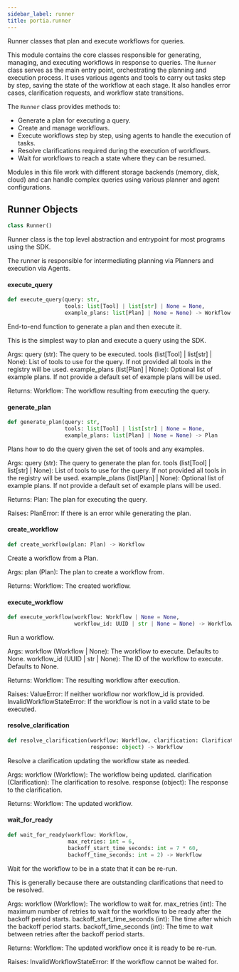 ```yaml
---
sidebar_label: runner
title: portia.runner
---
```


Runner classes that plan and execute workflows for queries.

This module contains the core classes responsible for generating, managing, and executing workflows
in response to queries. The `Runner` class serves as the main entry point, orchestrating the
planning and execution process. It uses various agents and tools to carry out tasks step by step,
saving the state of the workflow at each stage. It also handles error cases, clarification
requests, and workflow state transitions.

The `Runner` class provides methods to:

- Generate a plan for executing a query.
- Create and manage workflows.
- Execute workflows step by step, using agents to handle the execution of tasks.
- Resolve clarifications required during the execution of workflows.
- Wait for workflows to reach a state where they can be resumed.

Modules in this file work with different storage backends (memory, disk, cloud) and can handle
complex queries using various planner and agent configurations.

## Runner Objects

```python
class Runner()
```

Runner class is the top level abstraction and entrypoint for most programs using the SDK.

The runner is responsible for intermediating planning via Planners and execution via Agents.

#### execute\_query

```python
def execute_query(query: str,
                  tools: list[Tool] | list[str] | None = None,
                  example_plans: list[Plan] | None = None) -> Workflow
```

End-to-end function to generate a plan and then execute it.

This is the simplest way to plan and execute a query using the SDK.

Args:
    query (str): The query to be executed.
    tools (list[Tool] | list[str] | None): List of tools to use for the query.
    If not provided all tools in the registry will be used.
    example_plans (list[Plan] | None): Optional list of example plans. If not
    provide a default set of example plans will be used.

Returns:
    Workflow: The workflow resulting from executing the query.

#### generate\_plan

```python
def generate_plan(query: str,
                  tools: list[Tool] | list[str] | None = None,
                  example_plans: list[Plan] | None = None) -> Plan
```

Plans how to do the query given the set of tools and any examples.

Args:
    query (str): The query to generate the plan for.
    tools (list[Tool] | list[str] | None): List of tools to use for the query.
    If not provided all tools in the registry will be used.
    example_plans (list[Plan] | None): Optional list of example plans. If not
    provide a default set of example plans will be used.

Returns:
    Plan: The plan for executing the query.

Raises:
    PlanError: If there is an error while generating the plan.

#### create\_workflow

```python
def create_workflow(plan: Plan) -> Workflow
```

Create a workflow from a Plan.

Args:
    plan (Plan): The plan to create a workflow from.

Returns:
    Workflow: The created workflow.

#### execute\_workflow

```python
def execute_workflow(workflow: Workflow | None = None,
                     workflow_id: UUID | str | None = None) -> Workflow
```

Run a workflow.

Args:
    workflow (Workflow | None): The workflow to execute. Defaults to None.
    workflow_id (UUID | str | None): The ID of the workflow to execute. Defaults to None.

Returns:
    Workflow: The resulting workflow after execution.

Raises:
    ValueError: If neither workflow nor workflow_id is provided.
    InvalidWorkflowStateError: If the workflow is not in a valid state to be executed.

#### resolve\_clarification

```python
def resolve_clarification(workflow: Workflow, clarification: Clarification,
                          response: object) -> Workflow
```

Resolve a clarification updating the workflow state as needed.

Args:
    workflow (Workflow): The workflow being updated.
    clarification (Clarification): The clarification to resolve.
    response (object): The response to the clarification.

Returns:
    Workflow: The updated workflow.

#### wait\_for\_ready

```python
def wait_for_ready(workflow: Workflow,
                   max_retries: int = 6,
                   backoff_start_time_seconds: int = 7 * 60,
                   backoff_time_seconds: int = 2) -> Workflow
```

Wait for the workflow to be in a state that it can be re-run.

This is generally because there are outstanding clarifications that need to be resolved.

Args:
    workflow (Workflow): The workflow to wait for.
    max_retries (int): The maximum number of retries to wait for the workflow to be ready
        after the backoff period starts.
    backoff_start_time_seconds (int): The time after which the backoff period starts.
    backoff_time_seconds (int): The time to wait between retries after the backoff period
        starts.

Returns:
    Workflow: The updated workflow once it is ready to be re-run.

Raises:
    InvalidWorkflowStateError: If the workflow cannot be waited for.

